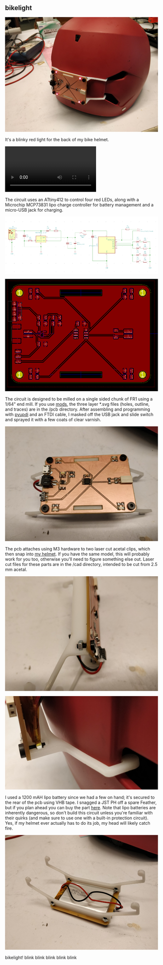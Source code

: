 ## bikelight
![bikelight_overview](img/bikelight_overview.jpg)

It's a blinky red light for the back of my bike helmet.

![bikelight](img/bikelight.mp4)

The circuit uses an ATtiny412 to control four red LEDs, along with a Microchip MCP73831 lipo charge controller for battery management and a micro-USB jack for charging.

![bikelight_schematic](img/bikelight_schematic.png)

![bikelight_pcb](img/bikelight_pcb.png)

The circuit is designed to be milled on a single sided chunk of FR1 using a 1/64" end mill. If you use [mods](mods.cba.mit.edu), the three layer *.svg files (holes, outline, and traces) are in the /pcb directory. After assembling and programming with [pyupdi](https://github.com/mraardvark/pyupdi) and an FTDI cable, I masked off the USB jack and slide switch and sprayed it with a few coats of clear varnish.

![bikelight_pcb_img](img/bikelight_pcb_img.jpg)

The pcb attaches using M3 hardware to two laser cut acetal clips, which then snap into [my helmet](https://www.bernhelmets.com/collections/bike/products/summer-watts?variant=13190223200315). If you have the same model, this will probably work for you too, otherwise you'll need to figure something else out. Laser cut files for these parts are in the /cad directory, intended to be cut from 2.5 mm acetal.

![bikelight_mtg](img/bikelight_mtg.jpg)

![bikelight_mtg2](img/bikelight_mtg2.jpg)

I used a 1200 mAH lipo battery since we had a few on hand; it's secured to the rear of the pcb using VHB tape. I snagged a JST PH off a spare Feather, but if you plan ahead you can buy the part [here](https://www.adafruit.com/product/1769). Note that lipo batteries are inherently dangerous, so don't build this circuit unless you're familiar with their quirks (and make sure to use one with a built-in protection circuit). Yes, if my helmet ever actually has to do its job, my head will likely catch fire.

![bikelight_back](img/bikelight_back.jpg)

bikelight! blink blink blink blink blink
